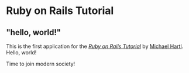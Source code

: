 # Ruby on Rails Tutorial

## "hello, world!"

This is the first application for the
[*Ruby on Rails Tutorial*](http://www.railstutorial.org/)
by [Michael Hartl](http://www.michaelhartl.com/). Hello, world!

Time to join modern society!